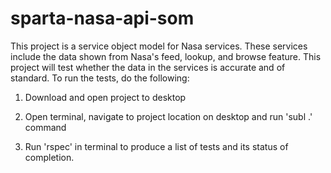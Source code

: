 # sparta-nasa-api-som

This project is a service object model for Nasa services. These services include the data shown from Nasa's feed, lookup, and browse feature. This project will test whether the data in the services is accurate and of standard. To run the tests, do the following:

1. Download and open project to desktop

2. Open terminal, navigate to project location on desktop and run 'subl .' command

3. Run 'rspec' in terminal to produce a list of tests and its status of completion.